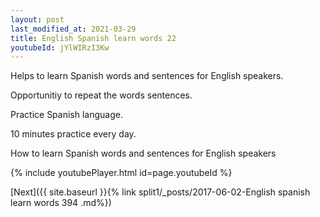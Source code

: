```yaml
---
layout: post
last_modified_at: 2021-03-29
title: English Spanish learn words 22 
youtubeId: jYlWIRzI3Kw
---
```

 
 
Helps to learn Spanish words and sentences for English speakers.

Opportunitiy to repeat the words sentences. 

Practice Spanish language. 
 
10 minutes practice every day. 
 
How to learn Spanish words and sentences for English speakers 
 
{% include youtubePlayer.html id=page.youtubeId %}
 
 
[Next]({{ site.baseurl }}{% link  split1/_posts/2017-06-02-English spanish learn words 394 .md%})
 
